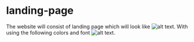 # landing-page

The website will consist of landing page which will look like ![alt text](https://user-images.githubusercontent.com/50716392/163684137-2c9a48e0-c672-4b75-b5fa-c0f011e9c42a.png). With using the following colors and font ![alt text](https://user-images.githubusercontent.com/50716392/163684151-e1d02a24-4ce4-4616-aef6-0cd017f92c92.png).